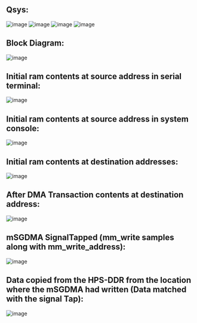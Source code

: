 Qsys:
-----

![image](https://github.com/velicharlagokulkumar/quartus/assets/104726431/96749a3a-d85a-4ca7-aa85-c29b51209bad)
![image](https://github.com/velicharlagokulkumar/quartus/assets/104726431/5e54ab82-ffa3-44d8-9278-d35568286bdc)
![image](https://github.com/velicharlagokulkumar/quartus/assets/104726431/fc3a9fc7-ad73-4048-97b1-a23b807e8b93)
![image](https://github.com/velicharlagokulkumar/quartus/assets/104726431/c1fcadc7-b4f4-47c8-b575-515ed7e5365c)




Block Diagram:
-------------
![image](https://github.com/velicharlagokulkumar/quartus/assets/104726431/5c898316-cfb9-4cb5-b807-17b4d899345a)

Initial ram contents at source address in serial terminal:
----------------------------------------------------------
![image](https://github.com/velicharlagokulkumar/quartus/assets/104726431/580873a9-29fb-46cf-a6fb-0b1853ac5e5e)

Initial ram contents at source address in system console:
---------------------------------------------------------
![image](https://github.com/velicharlagokulkumar/quartus/assets/104726431/77bc1827-3295-4311-9382-398b1e8f6d56)

Initial ram contents at destination addresses:
--------------------------------------------
![image](https://github.com/velicharlagokulkumar/quartus/assets/104726431/25711ba4-8828-4e96-b7d7-474a0dba2eaf)

After DMA Transaction contents at destination address:
------------------------------------------------------
![image](https://github.com/velicharlagokulkumar/quartus/assets/104726431/ccf7a5ea-ca0d-4259-b6cd-00cebc44a1ed)

 mSGDMA SignalTapped (mm_write samples along with mm_write_address):
 -------------------------------------------------------------------
![image](https://github.com/velicharlagokulkumar/quartus/assets/104726431/1013311a-ffd5-405b-ae41-c39a606c4210)

Data copied from the HPS-DDR from the location where the mSGDMA had written (Data matched with the signal Tap):
---------------------------------------------------------------------------------------------------------------
![image](https://github.com/velicharlagokulkumar/quartus/assets/104726431/df14b6b6-24a1-484d-8606-b263cbfb725f)







